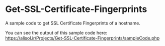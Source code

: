 # Get-SSL-Certificate-Fingerprints
A sample code to get SSL Certificate Fingerprints of a hostname.

You can see the output of this sample code here: https://alisol.ir/Projects/Get-SSL-Certificate-Fingerprints/sampleCode.php
